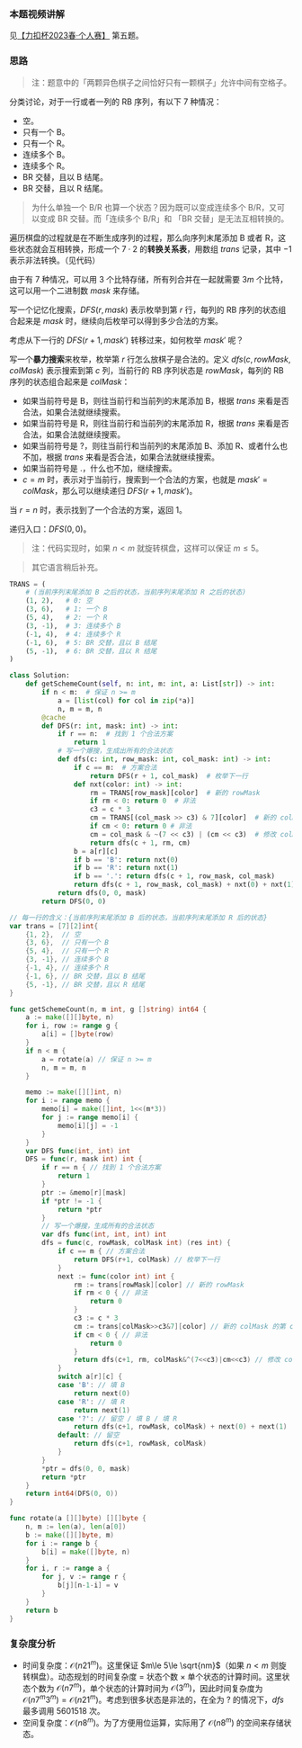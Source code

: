 ### 本题视频讲解

见[【力扣杯2023春·个人赛】](https://www.bilibili.com/video/BV1dg4y1j78A/) 第五题。

### 思路

> 注：题意中的「两颗异色棋子之间恰好只有一颗棋子」允许中间有空格子。

分类讨论，对于一行或者一列的 RB 序列，有以下 $7$ 种情况：

- 空。
- 只有一个 B。
- 只有一个 R。
- 连续多个 B。
- 连续多个 R。
- BR 交替，且以 B 结尾。
- BR 交替，且以 R 结尾。

> 为什么单独一个 B/R 也算一个状态？因为既可以变成连续多个 B/R，又可以变成 BR 交替。而「连续多个 B/R」和 「BR 交替」是无法互相转换的。

遍历棋盘的过程就是在不断生成序列的过程，那么向序列末尾添加 B 或者 R，这些状态就会互相转换，形成一个 $7\cdot 2$ 的**转换关系表**，用数组 $\textit{trans}$ 记录，其中 $-1$ 表示非法转换。（见代码）

由于有 $7$ 种情况，可以用 $3$ 个比特存储，所有列合并在一起就需要 $3m$ 个比特，这可以用一个二进制数 $\textit{mask}$ 来存储。

写一个记忆化搜索，$\textit{DFS}(r,\textit{mask})$ 表示枚举到第 $r$ 行，每列的 RB 序列的状态组合起来是 $\textit{mask}$ 时，继续向后枚举可以得到多少合法的方案。

考虑从下一行的 $\textit{DFS}(r+1,\textit{mask}')$ 转移过来，如何枚举 $\textit{mask}'$ 呢？

写一个**暴力搜索**来枚举，枚举第 $r$ 行怎么放棋子是合法的。定义 $\textit{dfs}(c,\textit{rowMask},\textit{colMask})$ 表示搜索到第 $c$ 列，当前行的 RB 序列状态是 $\textit{rowMask}$，每列的 RB 序列的状态组合起来是 $\textit{colMask}$：

- 如果当前符号是 B，则往当前行和当前列的末尾添加 B，根据 $\textit{trans}$ 来看是否合法，如果合法就继续搜索。
- 如果当前符号是 R，则往当前行和当前列的末尾添加 R，根据 $\textit{trans}$ 来看是否合法，如果合法就继续搜索。
- 如果当前符号是 ?，则往当前行和当前列的末尾添加 B、添加 R、或者什么也不加，根据 $\textit{trans}$ 来看是否合法，如果合法就继续搜索。
- 如果当前符号是 .，什么也不加，继续搜索。
- $c=m$ 时，表示对于当前行，搜索到一个合法的方案，也就是 $\textit{mask}'=\textit{colMask}$，那么可以继续递归 $\textit{DFS}(r+1,\textit{mask}')$。

当 $r=n$ 时，表示找到了一个合法的方案，返回 $1$。

递归入口：$\textit{DFS}(0,0)$。

> 注：代码实现时，如果 $n<m$ 就旋转棋盘，这样可以保证 $m\le 5$。

> 其它语言稍后补充。

```Python [sol1-Python3]
TRANS = (
    # (当前序列末尾添加 B 之后的状态，当前序列末尾添加 R 之后的状态)
    (1, 2),   # 0: 空
    (3, 6),   # 1: 一个 B
    (5, 4),   # 2: 一个 R
    (3, -1),  # 3: 连续多个 B
    (-1, 4),  # 4: 连续多个 R
    (-1, 6),  # 5: BR 交替，且以 B 结尾
    (5, -1),  # 6: BR 交替，且以 R 结尾
)

class Solution:
    def getSchemeCount(self, n: int, m: int, a: List[str]) -> int:
        if n < m:  # 保证 n >= m
            a = [list(col) for col in zip(*a)]
            n, m = m, n
        @cache
        def DFS(r: int, mask: int) -> int:
            if r == n:  # 找到 1 个合法方案
                return 1
            # 写一个爆搜，生成出所有的合法状态
            def dfs(c: int, row_mask: int, col_mask: int) -> int:
                if c == m:  # 方案合法
                    return DFS(r + 1, col_mask)  # 枚举下一行
                def nxt(color: int) -> int:
                    rm = TRANS[row_mask][color]  # 新的 rowMask
                    if rm < 0: return 0  # 非法
                    c3 = c * 3
                    cm = TRANS[(col_mask >> c3) & 7][color]  # 新的 colMask 的第 c 列
                    if cm < 0: return 0 # 非法
                    cm = col_mask & ~(7 << c3) | (cm << c3)  # 修改 colMask 的第 c 列
                    return dfs(c + 1, rm, cm)
                b = a[r][c]
                if b == 'B': return nxt(0)
                if b == 'R': return nxt(1)
                if b == '.': return dfs(c + 1, row_mask, col_mask)
                return dfs(c + 1, row_mask, col_mask) + nxt(0) + nxt(1)
            return dfs(0, 0, mask)
        return DFS(0, 0)
```

```go [sol1-Go]
// 每一行的含义：{当前序列末尾添加 B 后的状态，当前序列末尾添加 R 后的状态}
var trans = [7][2]int{
	{1, 2},  // 空
	{3, 6},  // 只有一个 B
	{5, 4},  // 只有一个 R
	{3, -1}, // 连续多个 B
	{-1, 4}, // 连续多个 R
	{-1, 6}, // BR 交替，且以 B 结尾
	{5, -1}, // BR 交替，且以 R 结尾
}

func getSchemeCount(n, m int, g []string) int64 {
	a := make([][]byte, n)
	for i, row := range g {
		a[i] = []byte(row)
	}
	if n < m {
		a = rotate(a) // 保证 n >= m
		n, m = m, n
	}

	memo := make([][]int, n)
	for i := range memo {
		memo[i] = make([]int, 1<<(m*3))
		for j := range memo[i] {
			memo[i][j] = -1
		}
	}
	var DFS func(int, int) int
	DFS = func(r, mask int) int {
		if r == n { // 找到 1 个合法方案
			return 1
		}
		ptr := &memo[r][mask]
		if *ptr != -1 {
			return *ptr
		}
		// 写一个爆搜，生成所有的合法状态
		var dfs func(int, int, int) int
		dfs = func(c, rowMask, colMask int) (res int) {
			if c == m { // 方案合法
				return DFS(r+1, colMask) // 枚举下一行
			}
			next := func(color int) int {
				rm := trans[rowMask][color] // 新的 rowMask
				if rm < 0 { // 非法
					return 0
				}
				c3 := c * 3
				cm := trans[colMask>>c3&7][color] // 新的 colMask 的第 c 列
				if cm < 0 { // 非法
					return 0
				}
				return dfs(c+1, rm, colMask&^(7<<c3)|cm<<c3) // 修改 colMask 的第 c 列
			}
			switch a[r][c] {
			case 'B': // 填 B
				return next(0)
			case 'R': // 填 R
				return next(1)
			case '?': // 留空 / 填 B / 填 R
				return dfs(c+1, rowMask, colMask) + next(0) + next(1)
			default: // 留空
				return dfs(c+1, rowMask, colMask)
			}
		}
		*ptr = dfs(0, 0, mask)
		return *ptr
	}
	return int64(DFS(0, 0))
}

func rotate(a [][]byte) [][]byte {
	n, m := len(a), len(a[0])
	b := make([][]byte, m)
	for i := range b {
		b[i] = make([]byte, n)
	}
	for i, r := range a {
		for j, v := range r {
			b[j][n-1-i] = v
		}
	}
	return b
}
```

### 复杂度分析

- 时间复杂度：$\mathcal{O}(n21^{m})$。这里保证 $m\le 5\le \sqrt{nm}$（如果 $n<m$ 则旋转棋盘）。动态规划的时间复杂度 $=$ 状态个数 $\times$ 单个状态的计算时间。这里状态个数为 $\mathcal{O}(n7^{m})$，单个状态的计算时间为 $\mathcal{O}(3^{m})$，因此时间复杂度为 $\mathcal{O}(n7^{m}3^{m})=\mathcal{O}(n21^{m})$。考虑到很多状态是非法的，在全为 ? 的情况下，$\textit{dfs}$ 最多调用 $5601518$ 次。
- 空间复杂度：$\mathcal{O}(n8^{m})$。为了方便用位运算，实际用了 $\mathcal{O}(n8^{m})$ 的空间来存储状态。
